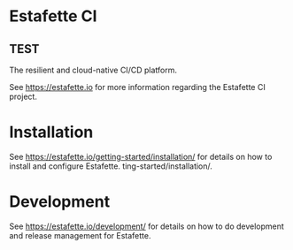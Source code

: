 # Estafette CI

## TEST

The resilient and cloud-native CI/CD platform.

See https://estafette.io for more information regarding the Estafette CI project.

# Installation

See https://estafette.io/getting-started/installation/ for details on how to install and configure Estafette.
ting-started/installation/.

# Development

See https://estafette.io/development/ for details on how to do development and release management for Estafette.
